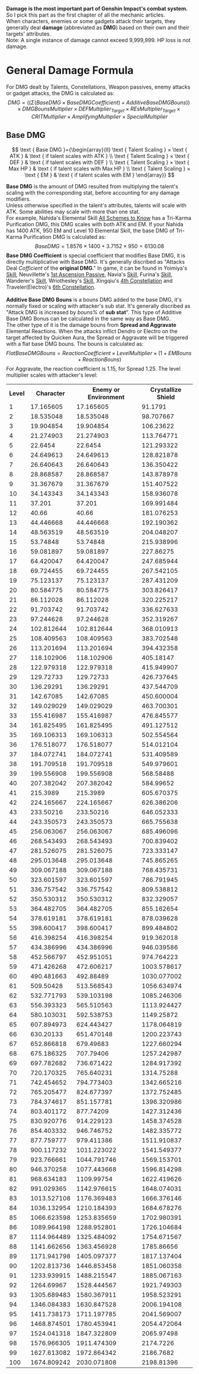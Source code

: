 **Damage is the most important part of Genshin Impact's combat system.** So I pick this part as the first chapter of all the mechanic articles.<br>
When characters, enemies or some gadgets attack their targets, they generally deal **damage** (abbreviated as **DMG**) based on their own and their targets' attributes.<br>
Note: A single instance of damage cannot exceed 9,999,999. HP loss is not damage.<br>
# General Damage Formula
For DMG dealt by Talents, Constellations, Weapon passives, enemy attacks or gadget attacks, the DMG is calculated as:<br>
$$DMG = ((Σ(Base DMG × Base DMG Coefficient) + Additive Base DMG Bouns)) × DMG Bouns Multiplier × DEF Multiplier_{Target} × REs Multiplier_{Target} × CRIT Multiplier × Amplifying Multiplier × Special Multiplier$$
## Base DMG
$$
\text { Base DMG }={\begin{array}{ll}
\text { Talent Scaling } × \text { ATK } & \text { if talent scales with ATK } \\
\text { Talent Scaling } × \text { DEF } & \text { if talent scales with DEF } \\
\text { Talent Scaling } × \text { Max HP } & \text { if talent scales with Max HP } \\
\text { Talent Scaling } × \text { EM } & \text { if talent scales with EM }
\end{array}}
$$

**Base DMG** is the amount of DMG resulted from multiplying the talent's scaling with the corresponding stat, before accounting for any damage modifiers.<br>
Unless otherwise specified in the talent's attributes, talents will scale with ATK. Some abilities may scale with more than one stat.<br>
For example, Nahida's Elemental Skill [All Schemes to Know](https://genshin-impact.fandom.com/wiki/All_Schemes_to_Know) has a Tri-Karma Purification DMG, this DMG scales with both ATK and EM. If your Nahida has 1400 ATK, 950 EM and Level 10 Elemental Skill, the base DMG of Tri-Karma Purification DMG is calculated as:<br>
$$Base DMG = 1.8576 × 1400 + 3.7152 × 950 = 6130.08 $$
**Base DMG Coefficient** is special coefficient that modifies Base DMG, it is directly multiplicative with Base DMG. It's generally discribed as "Attacks Deal *Cofficient* of the **original DMG**." In game, it can be found in Yoimiya's [Skill](https://genshin-impact.fandom.com/wiki/Niwabi_Fire-Dance), Neuvillette's [1st Ascension Passive](https://genshin-impact.fandom.com/wiki/Heir_to_the_Ancient_Sea%27s_Authority), Navia's [Skill](https://genshin-impact.fandom.com/wiki/Ceremonial_Crystalshot), Furina's [Skill](https://genshin-impact.fandom.com/wiki/Salon_Solitaire), Wanderer's [Skill](https://genshin-impact.fandom.com/wiki/Hanega:_Song_of_the_Wind), Wriothesley's [Skill](https://genshin-impact.fandom.com/wiki/Icefang_Rush), Xingqiu's [4th Constellation](https://genshin-impact.fandom.com/wiki/Evilsoother) and Traveler(Electro)'s [6th Constellation](https://genshin-impact.fandom.com/wiki/World-Shaker).<br><br>
**Additive Base DMG Bouns** is a bouns DMG added to the base DMG, it's normally fixed or scaling with attacker's sub stat. It's generally discribed as "Attack DMG is increased by *bouns%* of **sub stat**". This type of Additive Base DMG Bonus can be calculated in the same way as Base DMG.<br>
The other type of it is the damage bouns from **Spread and Aggravate** Elemental Reactions. When the attacks inflict Dendro or Electro on the target affected by Quicken Aura, the Spread or Aggravate will be triggered with a flat base DMG bouns. The bouns is calculated as:
$$Flat Base DMG Bouns = Reaction Coefficient × Level Multiplier × (1 + EM Bouns + Reaction Bouns)$$
For Aggravate, the reaction coefficient is 1.15, for Spread 1.25. The level multiplier scales with attacker's level:
<table>
<tr>
<th>Level</th>
<th>Character</th>
<th>Enemy or Environment</th>
<th>Crystallize Shield</th>
</tr>
    <tr>
        <td>1</td>
        <td>17.165605</td>
        <td>17.165605</td>
        <td>91.1791 </td>
    </tr>
    <tr>
        <td>2</td>
        <td>18.535048</td>
        <td>18.535048</td>
        <td>98.707667 </td>
    </tr>
    <tr>
        <td>3</td>
        <td>19.904854</td>
        <td>19.904854</td>
        <td>106.23622 </td>
    </tr>
    <tr>
        <td>4</td>
        <td>21.274903</td>
        <td>21.274903</td>
        <td>113.764771 </td>
    </tr>
    <tr>
        <td>5</td>
        <td>22.6454</td>
        <td>22.6454</td>
        <td>121.293322 </td>
    </tr>
    <tr>
        <td>6</td>
        <td>24.649613</td>
        <td>24.649613</td>
        <td>128.821878 </td>
    </tr>
    <tr>
        <td>7</td>
        <td>26.640643</td>
        <td>26.640643</td>
        <td>136.350422 </td>
    </tr>
    <tr>
        <td>8</td>
        <td>28.868587</td>
        <td>28.868587</td>
        <td>143.878978 </td>
    </tr>
    <tr>
        <td>9</td>
        <td>31.367679</td>
        <td>31.367679</td>
        <td>151.407522 </td>
    </tr>
    <tr>
        <td>10</td>
        <td>34.143343</td>
        <td>34.143343</td>
        <td>158.936078 </td>
    </tr>
    <tr>
        <td>11</td>
        <td>37.201</td>
        <td>37.201</td>
        <td>169.991484 </td>
    </tr>
    <tr>
        <td>12</td>
        <td>40.66</td>
        <td>40.66</td>
        <td>181.076253 </td>
    </tr>
    <tr>
        <td>13</td>
        <td>44.446668</td>
        <td>44.446668</td>
        <td>192.190362 </td>
    </tr>
    <tr>
        <td>14</td>
        <td>48.563519</td>
        <td>48.563519</td>
        <td>204.048207 </td>
    </tr>
    <tr>
        <td>15</td>
        <td>53.74848</td>
        <td>53.74848</td>
        <td>215.938996 </td>
    </tr>
    <tr>
        <td>16</td>
        <td>59.081897</td>
        <td>59.081897</td>
        <td>227.86275 </td>
    </tr>
    <tr>
        <td>17</td>
        <td>64.420047</td>
        <td>64.420047</td>
        <td>247.685944 </td>
    </tr>
    <tr>
        <td>18</td>
        <td>69.724455</td>
        <td>69.724455</td>
        <td>267.542105 </td>
    </tr>
    <tr>
        <td>19</td>
        <td>75.123137</td>
        <td>75.123137</td>
        <td>287.431209 </td>
    </tr>
    <tr>
        <td>20</td>
        <td>80.584775</td>
        <td>80.584775</td>
        <td>303.826417 </td>
    </tr>
    <tr>
        <td>21</td>
        <td>86.112028</td>
        <td>86.112028</td>
        <td>320.225217 </td>
    </tr>
    <tr>
        <td>22</td>
        <td>91.703742</td>
        <td>91.703742</td>
        <td>336.627633 </td>
    </tr>
    <tr>
        <td>23</td>
        <td>97.244628</td>
        <td>97.244628</td>
        <td>352.319267 </td>
    </tr>
    <tr>
        <td>24</td>
        <td>102.812644</td>
        <td>102.812644</td>
        <td>368.010913 </td>
    </tr>
    <tr>
        <td>25</td>
        <td>108.409563</td>
        <td>108.409563</td>
        <td>383.702548 </td>
    </tr>
    <tr>
        <td>26</td>
        <td>113.201694</td>
        <td>113.201694</td>
        <td>394.432358 </td>
    </tr>
    <tr>
        <td>27</td>
        <td>118.102906</td>
        <td>118.102906</td>
        <td>405.18147 </td>
    </tr>
    <tr>
        <td>28</td>
        <td>122.979318</td>
        <td>122.979318</td>
        <td>415.949907 </td>
    </tr>
    <tr>
        <td>29</td>
        <td>129.72733</td>
        <td>129.72733</td>
        <td>426.737645 </td>
    </tr>
    <tr>
        <td>30</td>
        <td>136.29291</td>
        <td>136.29291</td>
        <td>437.544709 </td>
    </tr>
    <tr>
        <td>31</td>
        <td>142.67085</td>
        <td>142.67085</td>
        <td>450.600004 </td>
    </tr>
    <tr>
        <td>32</td>
        <td>149.029029</td>
        <td>149.029029</td>
        <td>463.700301 </td>
    </tr>
    <tr>
        <td>33</td>
        <td>155.416987</td>
        <td>155.416987</td>
        <td>476.845577 </td>
    </tr>
    <tr>
        <td>34</td>
        <td>161.825495</td>
        <td>161.825495</td>
        <td>491.127512 </td>
    </tr>
    <tr>
        <td>35</td>
        <td>169.106313</td>
        <td>169.106313</td>
        <td>502.554564 </td>
    </tr>
    <tr>
        <td>36</td>
        <td>176.518077</td>
        <td>176.518077</td>
        <td>514.012104 </td>
    </tr>
    <tr>
        <td>37</td>
        <td>184.072741</td>
        <td>184.072741</td>
        <td>531.409589 </td>
    </tr>
    <tr>
        <td>38</td>
        <td>191.709518</td>
        <td>191.709518</td>
        <td>549.979601 </td>
    </tr>
    <tr>
        <td>39</td>
        <td>199.556908</td>
        <td>199.556908</td>
        <td>568.58488 </td>
    </tr>
    <tr>
        <td>40</td>
        <td>207.382042</td>
        <td>207.382042</td>
        <td>584.99652</td>
    </tr>
    <tr>
        <td>41</td>
        <td>215.3989</td>
        <td>215.3989</td>
        <td>605.670375 </td>
    </tr>
    <tr>
        <td>42</td>
        <td>224.165667</td>
        <td>224.165667</td>
        <td>626.386206 </td>
    </tr>
    <tr>
        <td>43</td>
        <td>233.50216</td>
        <td>233.50216</td>
        <td>646.052333 </td>
    </tr>
    <tr>
        <td>44</td>
        <td>243.350573</td>
        <td>243.350573</td>
        <td>665.755638 </td>
    </tr>
    <tr>
        <td>45</td>
        <td>256.063067</td>
        <td>256.063067</td>
        <td>685.496096 </td>
    </tr>
    <tr>
        <td>46</td>
        <td>268.543493</td>
        <td>268.543493</td>
        <td>700.839402 </td>
    </tr>
    <tr>
        <td>47</td>
        <td>281.526075</td>
        <td>281.526075</td>
        <td>723.333147 </td>
    </tr>
    <tr>
        <td>48</td>
        <td>295.013648</td>
        <td>295.013648</td>
        <td>745.865265 </td>
    </tr>
    <tr>
        <td>49</td>
        <td>309.067188</td>
        <td>309.067188</td>
        <td>768.435731 </td>
    </tr>
    <tr>
        <td>50</td>
        <td>323.601597</td>
        <td>323.601597</td>
        <td>786.791945 </td>
    </tr>
    <tr>
        <td>51</td>
        <td>336.757542</td>
        <td>336.757542</td>
        <td>809.538812 </td>
    </tr>
    <tr>
        <td>52</td>
        <td>350.530312</td>
        <td>350.530312</td>
        <td>832.329057 </td>
    </tr>
    <tr>
        <td>53</td>
        <td>364.482705</td>
        <td>364.482705</td>
        <td>855.162654 </td>
    </tr>
    <tr>
        <td>54</td>
        <td>378.619181</td>
        <td>378.619181</td>
        <td>878.039628 </td>
    </tr>
    <tr>
        <td>55</td>
        <td>398.600417</td>
        <td>398.600417</td>
        <td>899.484802 </td>
    </tr>
    <tr>
        <td>56</td>
        <td>416.398254</td>
        <td>416.398254</td>
        <td>919.362018 </td>
    </tr>
    <tr>
        <td>57</td>
        <td>434.386996</td>
        <td>434.386996</td>
        <td>946.039586 </td>
    </tr>
    <tr>
        <td>58</td>
        <td>452.566797</td>
        <td>452.951051</td>
        <td>974.764223 </td>
    </tr>
    <tr>
        <td>59</td>
        <td>471.426268</td>
        <td>472.606217</td>
        <td>1003.578617 </td>
    </tr>
    <tr>
        <td>60</td>
        <td>490.481663</td>
        <td>492.88489</td>
        <td>1030.077002</td>
    </tr>
    <tr>
        <td>61</td>
        <td>509.50428</td>
        <td>513.568543</td>
        <td>1056.634974 </td>
    </tr>
    <tr>
        <td>62</td>
        <td>532.771793</td>
        <td>539.103198</td>
        <td>1085.246306 </td>
    </tr>
    <tr>
        <td>63</td>
        <td>556.393323</td>
        <td>565.510563</td>
        <td>1113.924427 </td>
    </tr>
    <tr>
        <td>64</td>
        <td>580.103031</td>
        <td>592.538753</td>
        <td>1149.25872 </td>
    </tr>
    <tr>
        <td>65</td>
        <td>607.894973</td>
        <td>624.443427</td>
        <td>1178.064819 </td>
    </tr>
    <tr>
        <td>66</td>
        <td>630.20133</td>
        <td>651.470148</td>
        <td>1200.223743 </td>
    </tr>
    <tr>
        <td>67</td>
        <td>652.866818</td>
        <td>679.49683</td>
        <td>1227.660294 </td>
    </tr>
    <tr>
        <td>68</td>
        <td>675.186325</td>
        <td>707.79406</td>
        <td>1257.242987 </td>
    </tr>
    <tr>
        <td>69</td>
        <td>697.782682</td>
        <td>736.671422</td>
        <td>1284.917392 </td>
    </tr>
    <tr>
        <td>70</td>
        <td>720.170325</td>
        <td>765.640231</td>
        <td>1314.75288 </td>
    </tr>
    <tr>
        <td>71</td>
        <td>742.454652</td>
        <td>794.773403</td>
        <td>1342.665216 </td>
    </tr>
    <tr>
        <td>72</td>
        <td>765.205477</td>
        <td>824.677397</td>
        <td>1372.752485 </td>
    </tr>
    <tr>
        <td>73</td>
        <td>784.374617</td>
        <td>851.157781</td>
        <td>1396.320986 </td>
    </tr>
    <tr>
        <td>74</td>
        <td>803.401172</td>
        <td>877.74209</td>
        <td>1427.312436 </td>
    </tr>
    <tr>
        <td>75</td>
        <td>830.920776</td>
        <td>914.229123</td>
        <td>1458.374528 </td>
    </tr>
    <tr>
        <td>76</td>
        <td>854.403332</td>
        <td>946.746752</td>
        <td>1482.335772 </td>
    </tr>
    <tr>
        <td>77</td>
        <td>877.759777</td>
        <td>979.411386</td>
        <td>1511.910837 </td>
    </tr>
    <tr>
        <td>78</td>
        <td>900.117232</td>
        <td>1011.223022</td>
        <td>1541.549377 </td>
    </tr>
    <tr>
        <td>79</td>
        <td>923.766661</td>
        <td>1044.791746</td>
        <td>1569.153701 </td>
    </tr>
    <tr>
        <td>80</td>
        <td>946.370258</td>
        <td>1077.443668</td>
        <td>1596.814298</td>
    </tr>
    <tr>
        <td>81</td>
        <td>968.634183</td>
        <td>1109.99754</td>
        <td>1622.419626 </td>
    </tr>
    <tr>
        <td>82</td>
        <td>991.029365</td>
        <td>1142.976615</td>
        <td>1648.074031 </td>
    </tr>
    <tr>
        <td>83</td>
        <td>1013.527108</td>
        <td>1176.369483</td>
        <td>1666.376146 </td>
    </tr>
    <tr>
        <td>84</td>
        <td>1036.132954</td>
        <td>1210.184393</td>
        <td>1684.678276 </td>
    </tr>
    <tr>
        <td>85</td>
        <td>1066.623598</td>
        <td>1253.835659</td>
        <td>1702.980391 </td>
    </tr>
    <tr>
        <td>86</td>
        <td>1089.964198</td>
        <td>1288.952801</td>
        <td>1726.104684 </td>
    </tr>
    <tr>
        <td>87</td>
        <td>1114.964489</td>
        <td>1325.484092</td>
        <td>1754.671567 </td>
    </tr>
    <tr>
        <td>88</td>
        <td>1141.662656</td>
        <td>1363.456928</td>
        <td>1785.86656 </td>
    </tr>
    <tr>
        <td>89</td>
        <td>1171.941798</td>
        <td>1405.097377</td>
        <td>1817.137404 </td>
    </tr>
    <tr>
        <td>90</td>
        <td>1202.813736</td>
        <td>1446.853458</td>
        <td>1851.060358 </td>
    </tr>
    <tr>
        <td>91</td>
        <td>1233.939915</td>
        <td>1488.215547</td>
        <td>1885.067163 </td>
    </tr>
    <tr>
        <td>92</td>
        <td>1264.69967</td>
        <td>1528.444567</td>
        <td>1921.749303 </td>
    </tr>
    <tr>
        <td>93</td>
        <td>1305.689483</td>
        <td>1580.367911</td>
        <td>1958.523291 </td>
    </tr>
    <tr>
        <td>94</td>
        <td>1346.084383</td>
        <td>1630.847528</td>
        <td>2006.194108 </td>
    </tr>
    <tr>
        <td>95</td>
        <td>1411.738173</td>
        <td>1711.197785</td>
        <td>2041.569007 </td>
    </tr>
    <tr>
        <td>96</td>
        <td>1468.874501</td>
        <td>1780.453941</td>
        <td>2054.472064 </td>
    </tr>
    <tr>
        <td>97</td>
        <td>1524.041318</td>
        <td>1847.322809</td>
        <td>2065.97498 </td>
    </tr>
    <tr>
        <td>98</td>
        <td>1576.966305</td>
        <td>1911.474309</td>
        <td>2174.7226 </td>
    </tr>
    <tr>
        <td>99</td>
        <td>1627.613082</td>
        <td>1972.864342</td>
        <td>2186.7682 </td>
    </tr>
    <tr>
        <td>100</td>
        <td>1674.809242</td>
        <td>2030.071808</td>
        <td>2198.81396</td>
    </tr>
</table>
